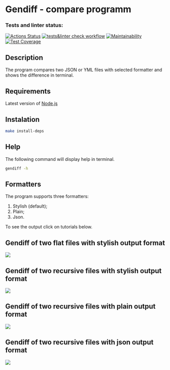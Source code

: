# Gendiff - compare programm

### Tests and linter status:

[![Actions Status](https://github.com/KirillTheStranger/frontend-project-46/workflows/hexlet-check/badge.svg)](https://github.com/KirillTheStranger/frontend-project-46/actions/workflows/hexlet-check.yml)
[![tests&linter check workflow](https://github.com/KirillTheStranger/frontend-project-46/actions/workflows/tests-and-linter-check.yml/badge.svg)](https://github.com/KirillTheStranger/frontend-project-46/actions/workflows/tests-and-linter-check.yml)
[![Maintainability](https://api.codeclimate.com/v1/badges/2f90157f22ea7027724b/maintainability)](https://codeclimate.com/github/KirillTheStranger/frontend-project-46/maintainability)
[![Test Coverage](https://api.codeclimate.com/v1/badges/2f90157f22ea7027724b/test_coverage)](https://codeclimate.com/github/KirillTheStranger/frontend-project-46/test_coverage)

## Description

The program compares two JSON or YML files with selected formatter and shows the difference in terminal.

## Requirements

Latest version of [Node.js](https://github.com/Hexlet/ru-instructions/blob/main/nodejs.md)

## Instalation

```bash
make install-deps
```

## Help

The following command will display help in terminal.

```bash
gendiff -h
```

## Formatters

The program supports three formatters:

1. Stylish (default);
1. Plain;
1. Json.

To see the output click on tutorials below.

## Gendiff of two flat files with stylish output format

<a href="https://asciinema.org/a/7rnBU1hFt9vOJtZnCnVPWdwNT" target="_blank"><img src="https://asciinema.org/a/7rnBU1hFt9vOJtZnCnVPWdwNT.svg" /></a>

## Gendiff of two recursive files with stylish output format

<a href="https://asciinema.org/a/I624KSWwWeuX8RGbxZdnVsNzN" target="_blank"><img src="https://asciinema.org/a/I624KSWwWeuX8RGbxZdnVsNzN.svg" /></a>

## Gendiff of two recursive files with plain output format

<a href="https://asciinema.org/a/yPVaZjqmbAfs1Is0btgg8Dkso" target="_blank"><img src="https://asciinema.org/a/yPVaZjqmbAfs1Is0btgg8Dkso.svg" /></a>

## Gendiff of two recursive files with json output format

<a href="https://asciinema.org/a/K2dNpSZk4T5YdgTHLBwXqAyXx" target="_blank"><img src="https://asciinema.org/a/K2dNpSZk4T5YdgTHLBwXqAyXx.svg" /></a>
